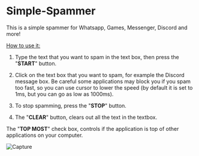 # Simple-Spammer
This is a simple spammer for Whatsapp, Games, Messenger, Discord and more!

<u>How to use it:</u>

1. Type the text that you want to spam in the text box, then press the "**START**" button.

2. Click on the text box that you want to spam, for example the Discord message box.
Be careful some applications may block you if you spam too fast, so you can use cursor to lower the speed (by default it is set to 1ms, but you can go as low as 1000ms).

3. To stop spamming, press the "**STOP**" button.

4. The "**CLEAR**" button, clears out all the text in the textbox.

The "**TOP MOST**" check box, controls if the application is top of other applications on your computer.

![Capture](https://user-images.githubusercontent.com/110297608/182021771-75623fbe-c3d6-4528-893f-1f937918fd4b.PNG)
